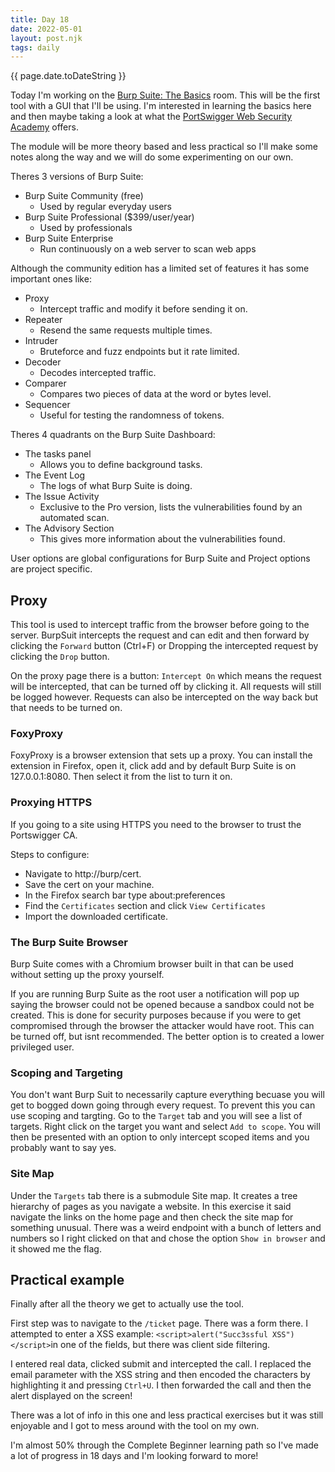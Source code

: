 ```yaml
---
title: Day 18
date: 2022-05-01
layout: post.njk
tags: daily
---
```


{{ page.date.toDateString }}

Today I'm working on the [Burp Suite: The Basics](https://tryhackme.com/room/burpsuitebasics) room. This will be the first tool with a GUI that I'll be using. I'm interested in learning the basics here and then maybe taking a look at what the [PortSwigger Web Security Academy](https://portswigger.net/web-security) offers.

The module will be more theory based and less practical so I'll make some notes along the way and we will do some experimenting on our own.

Theres 3 versions of Burp Suite:
- Burp Suite Community (free)
    - Used by regular everyday users
- Burp Suite Professional ($399/user/year)
    - Used by professionals
- Burp Suite Enterprise
    - Run continuously on a web server to scan web apps

Although the community edition has a limited set of features it has some important ones like:
- Proxy
    - Intercept traffic and modify it before sending it on.
- Repeater
    - Resend the same requests multiple times.
- Intruder
    - Bruteforce and fuzz endpoints but it rate limited.
- Decoder
    - Decodes intercepted traffic.
- Comparer
    - Compares two pieces of data at the word or bytes level.
- Sequencer
    - Useful for testing the randomness of tokens.


Theres 4 quadrants on the Burp Suite Dashboard:
- The tasks panel
    - Allows you to define background tasks.
- The Event Log
    - The logs of what Burp Suite is doing.
- The Issue Activity
    - Exclusive to the Pro version, lists the vulnerabilities found by an automated scan.
- The Advisory Section 
    - This gives more information about the vulnerabilities found.

User options are global configurations for Burp Suite and Project options are project specific.


## Proxy

This tool is used to intercept traffic from the browser before going to the server. BurpSuit intercepts the request and can edit and then forward by clicking the `Forward` button (Ctrl+F) or Dropping the intercepted request by clicking the `Drop` button.

On the proxy page there is a button: `Intercept On` which means the request will be intercepted, that can be turned off by clicking it. All requests will still be logged however. Requests can also be intercepted on the way back but that needs to be turned on.

### FoxyProxy
FoxyProxy is a browser extension that sets up a proxy. You can install the extension in Firefox, open it, click add and by default Burp Suite is on 127.0.0.1:8080. Then select it from the list to turn it on.

### Proxying HTTPS
If you going to a site using HTTPS you need to the browser to trust the Portswigger CA.

Steps to configure:
- Navigate to http://burp/cert.
- Save the cert on your machine.
- In the Firefox search bar type about:preferences
- Find the `Certificates` section and click `View Certificates`
- Import the downloaded certificate.

### The Burp Suite Browser

Burp Suite comes with a Chromium browser built in that can be used without setting up the proxy yourself.

If you are running Burp Suite as the root user a notification will pop up saying the browser could not be opened because a sandbox could not be created. This is done for security purposes because if you were to get compromised through the browser the attacker would have root. This can be turned off, but isnt recommended. The better option is to created a lower privileged user.

### Scoping and Targeting

You don't want Burp Suit to necessarily capture everything becuase you will get to bogged down going through every request. To prevent this you can use scoping and targting. Go to the `Target` tab and you will see a list of targets. Right click on the target you want and select `Add to scope`. You will then be presented with an option to only intercept scoped items and you probably want to say yes.

### Site Map

Under the `Targets` tab there is a submodule Site map. It creates a tree hierarchy of pages as you navigate a website. In this exercise it said navigate the links on the home page and then check the site map for something unusual. There was a weird endpoint with a bunch of letters and numbers so I right clicked on that and chose the option `Show in browser` and it showed me the flag.

## Practical example

Finally after all the theory we get to actually use the tool.

First step was to navigate to the `/ticket` page. There was a form there. I attempted to enter a XSS example: `<script>alert("Succ3ssful XSS")</script>`in one of the fields, but there was client side filtering.

I entered real data, clicked submit and intercepted the call. I replaced the email parameter with the XSS string and then encoded the characters by highlighting it and pressing `Ctrl+U`. I then forwarded the call and then the alert displayed on the screen!

There was a lot of info in this one and less practical exercises but it was still enjoyable and I got to mess around with the tool on my own.

I'm almost 50% through the Complete Beginner learning path so I've made a lot of progress in 18 days and I'm looking forward to more!





